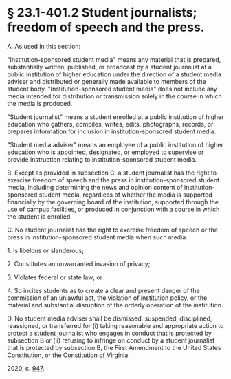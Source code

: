 # § 23.1-401.2 Student journalists; freedom of speech and the press.

<p>A. As used in this section:</p><p>"Institution-sponsored student media" means any material that is prepared, substantially written, published, or broadcast by a student journalist at a public institution of higher education under the direction of a student media adviser and distributed or generally made available to members of the student body. "Institution-sponsored student media" does not include any media intended for distribution or transmission solely in the course in which the media is produced.</p><p>"Student journalist" means a student enrolled at a public institution of higher education who gathers, compiles, writes, edits, photographs, records, or prepares information for inclusion in institution-sponsored student media.</p><p>"Student media adviser" means an employee of a public institution of higher education who is appointed, designated, or employed to supervise or provide instruction relating to institution-sponsored student media.</p><p>B. Except as provided in subsection C, a student journalist has the right to exercise freedom of speech and the press in institution-sponsored student media, including determining the news and opinion content of institution-sponsored student media, regardless of whether the media is supported financially by the governing board of the institution, supported through the use of campus facilities, or produced in conjunction with a course in which the student is enrolled.</p><p>C. No student journalist has the right to exercise freedom of speech or the press in institution-sponsored student media when such media:</p><p>1. Is libelous or slanderous;</p><p>2. Constitutes an unwarranted invasion of privacy;</p><p>3. Violates federal or state law; or</p><p>4. So incites students as to create a clear and present danger of the commission of an unlawful act, the violation of institution policy, or the material and substantial disruption of the orderly operation of the institution.</p><p>D. No student media adviser shall be dismissed, suspended, disciplined, reassigned, or transferred for (i) taking reasonable and appropriate action to protect a student journalist who engages in conduct that is protected by subsection B or (ii) refusing to infringe on conduct by a student journalist that is protected by subsection B, the First Amendment to the United States Constitution, or the Constitution of Virginia.</p><p>2020, c. <a href='http://lis.virginia.gov/cgi-bin/legp604.exe?201+ful+CHAP0947'>947</a>.</p>